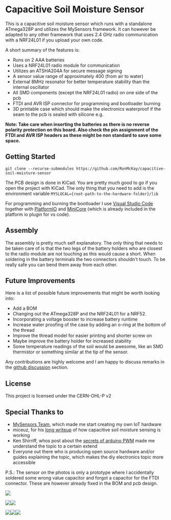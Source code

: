 # Capacitive Soil Moisture Sensor

This is a capacitive soil moisture sensor which runs with a standalone ATmega328P and utilizes the MySensors framework.
It can however be adapted to any other framework that uses 2.4 GHz radio communication with a NRF24L01 if you upload your own code.

A short summary of the features is:
* Runs on 2 AAA batteries
* Uses a NRF24L01 radio module for communication
* Utilizes an ATSHA204A for secure message signing
* A sensor value range of approximately 400 (from air to water)
* External 8MHz resonator for better temperature stability than the internal oscillator
* All SMD components (except the NRF24L01 radio) on one side of the pcb
* FTDI and AVR ISP connector for programming and bootloader burning
* 3D printable case which should make the electronics waterproof if the seam to the pcb is sealed with silicone e.g.

**Note: Take care when inserting the batteries as there is no reverse polarity protection on this board. Also check the pin assignment of the FTDI and AVR ISP headers as these might be non standard to save some space.**

## Getting Started

    git clone --recurse-submodules https://github.com/RonMcKay/capacitive-soil-moisture-sensor

The PCB design is done in KiCad. You are pretty much good to go if you open the project with KiCad.
The only thing that you need to add is the environment variable `MYSLOCAL={root-path-to-the-hardware-folder}/lib`

For programming and burning the bootloader I use [Visual Studio Code](https://code.visualstudio.com/)
together with [PlatformIO](https://platformio.org/) and [MiniCore](https://github.com/MCUdude/MiniCore)
(which is already included in the platform io plugin for vs code).

## Assembly

The assembly is pretty much self explanatory. The only thing that needs to be taken care of is that the two legs of the battery holders who are closest to the radio module are not touching as this would cause a short. When soldering in the battery terminals the two connectors shouldn't touch. To be really safe you can bend them away from each other.

## Future Improvements

Here is a list of possible future improvements that might be worth looking into:

* Add a BOM
* Changing out the ATmega328P and the NRF24L01 for a NRF52.
* Incorporating a voltage booster to increase battery runtime
* Increase water proofing of the case by adding an o-ring at the bottom of the thread
* Improve the thread model for easier printing and shorter screw on
* Maybe improve the battery holder for increased stability
* Some temperature readings of the soil would be awesome, like an SMD thermistor or something similar at the tip of the sensor.

Any contributions are highly welcome and I am happy to discuss remarks in the [github discussion](https://github.com/RonMcKay/capacitive-soil-moisture-sensor/discussions) section.

## License

This project is licensed under the CERN-OHL-P v2

## Special Thanks to

* [MySensors Team](https://www.mysensors.org), which made me start creating my own IoT hardware
* miceuz, for his [long writeup](https://wemakethings.net/2012/09/26/capacitance_measurement/) of how capacitive soil moisture sensing is working
* Ken Shirriff, whos post about the [secrets of arduino PWM](http://www.righto.com/2009/07/secrets-of-arduino-pwm.html) made me understand the topic to a certain extend
* Everyone out there who is producing open source hardware and/or guides explaining the topic, which makes the diy electronics topic more accessible

P.S.: The sensor on the photos is only a prototype where I accidentally soldered some wrong value capacitor and forgot a capacitor for the FTDI connector. These are however already fixed in the BOM and pcb design.

![](photos/example_readings.png)

![](photos/pcb_front.jpg)![](photos/pcb_back.jpg)

![](photos/prototype_01.jpg)![](photos/prototype_02.jpg)![](photos/prototype_03.jpg)
